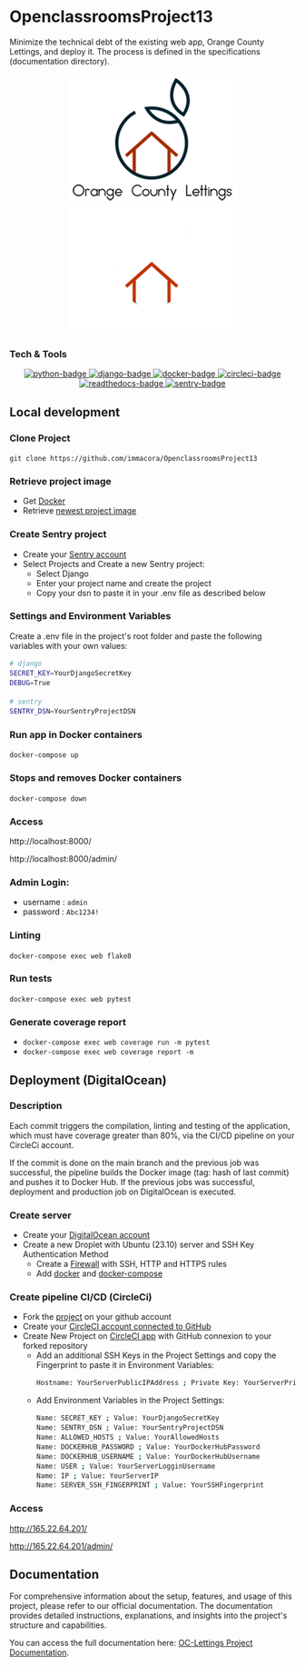 # OpenclassroomsProject13
Minimize the technical debt of the existing web app, Orange County Lettings, and deploy it.
The process is defined in the specifications (documentation directory).

<p align="center">
  <img src="static/assets/img/logo_light.png#gh-light-mode-only" alt="logo-light" />
  <img src="static/assets/img/logo_dark.png#gh-dark-mode-only" alt="logo-dark" />
</p>

### Tech & Tools
<p align="center">
  <a href="https://www.python.org">
    <img src="https://img.shields.io/badge/Python-3.12-blue?style=for-the-badge&logo=python&logoColor=FFD43B" alt="python-badge">
  </a>
  <a href="https://www.djangoproject.com">
    <img src="https://img.shields.io/badge/Django-4.2.6-092E20?style=for-the-badge&logo=django&logoColor=green" alt="django-badge">
  </a>
  <a href="https://docs.docker.com/">
    <img src="https://img.shields.io/badge/docker-4.24.2-086DD7?style=for-the-badge&logo=docker&logoColor=white" alt="docker-badge">
  </a>
  <a href="https://circleci.com/">
    <img src="https://img.shields.io/badge/circleci-2.1-049b4a?style=for-the-badge&logo=circleci&logoColor=black" alt="circleci-badge">
  </a>
  <a href="https://openclassroomsproject13.readthedocs.io/en/latest/">
    <img src="https://img.shields.io/badge/readthedocs-white?style=for-the-badge&logo=readthedocs" alt="readthedocs-badge">
  </a>
  <a href="https://sentry.io/">
    <img src="https://img.shields.io/badge/sentry-584674?style=for-the-badge&logo=sentry&logoColor=white" alt="sentry-badge">
  </a>

</p>

## Local development

### Clone Project
`git clone https://github.com/immacora/OpenclassroomsProject13`

### Retrieve project image
- Get [Docker](https://docs.docker.com/get-docker/)
- Retrieve [newest project image](https://hub.docker.com/r/immacora/oclettings/tags)

### Create Sentry project
- Create your [Sentry account](https://sentry.io/signup/)
- Select Projects and Create a new Sentry project:
  - Select Django
  - Enter your project name and create the project
  - Copy your dsn to paste it in your .env file as described below

### Settings and Environment Variables
Create a .env file in the project's root folder and paste the following variables with your own values:
```sh
# django
SECRET_KEY=YourDjangoSecretKey
DEBUG=True

# sentry
SENTRY_DSN=YourSentryProjectDSN
```

### Run app in Docker containers
`docker-compose up`

### Stops and removes Docker containers
`docker-compose down`

### Access
http://localhost:8000/

http://localhost:8000/admin/

### Admin Login:
* username : `admin`
* password : `Abc1234!`

### Linting
`docker-compose exec web flake8`

### Run tests
`docker-compose exec web pytest`

### Generate coverage report
- `docker-compose exec web coverage run -m pytest`
- `docker-compose exec web coverage report -m`


## Deployment (DigitalOcean)

### Description
Each commit triggers the compilation, linting and testing of the application, which must have coverage greater than 80%, via the CI/CD pipeline on your CircleCi account.

If the commit is done on the main branch and the previous job was successful, the pipeline builds the Docker image (tag: hash of last commit) and pushes it to Docker Hub. If the previous jobs was successful, deployment and production job on DigitalOcean is executed.

### Create server
- Create your [DigitalOcean account](https://www.digitalocean.com/)
- Create a new Droplet with Ubuntu (23.10) server and SSH Key Authentication Method
  - Create a [Firewall](https://docs.digitalocean.com/products/networking/firewalls/how-to/create/) with SSH, HTTP and HTTPS rules
  - Add [docker](https://www.digitalocean.com/community/tutorials/how-to-install-and-use-docker-on-ubuntu-22-04) and [docker-compose](https://www.digitalocean.com/community/tutorials/how-to-install-docker-compose-on-ubuntu-18-04)

### Create pipeline CI/CD (CircleCi)
- Fork the [project](https://github.com/immacora/OpenclassroomsProject13) on your github account
- Create your [CircleCI account connected to GitHub](https://circleci.com/docs/first-steps/#sign-up-and-create-an-org)
- Create New Project on [CircleCI app](https://app.circleci.com/) with GitHub connexion to your forked repository
  - Add an additional SSH Keys in the Project Settings and copy the Fingerprint to paste it in Environment Variables:
    ```sh
    Hostname: YourServerPublicIPAddress ; Private Key: YourServerPrivateSSHKey
    ```
  - Add Environment Variables in the Project Settings:
    ```sh
    Name: SECRET_KEY ; Value: YourDjangoSecretKey
    Name: SENTRY_DSN ; Value: YourSentryProjectDSN
    Name: ALLOWED_HOSTS ; Value: YourAllowedHosts
    Name: DOCKERHUB_PASSWORD ; Value: YourDockerHubPassword
    Name: DOCKERHUB_USERNAME ; Value: YourDockerHubUsername
    Name: USER ; Value: YourServerLogginUsername
    Name: IP ; Value: YourServerIP
    Name: SERVER_SSH_FINGERPRINT ; Value: YourSSHFingerprint
    ```

### Access
http://165.22.64.201/

http://165.22.64.201/admin/


## Documentation

For comprehensive information about the setup, features, and usage of this project, please refer to our official documentation. The documentation provides detailed instructions, explanations, and insights into the project's structure and capabilities.

You can access the full documentation here: [OC-Lettings Project Documentation](https://openclassroomsproject13.readthedocs.io/en/latest/).